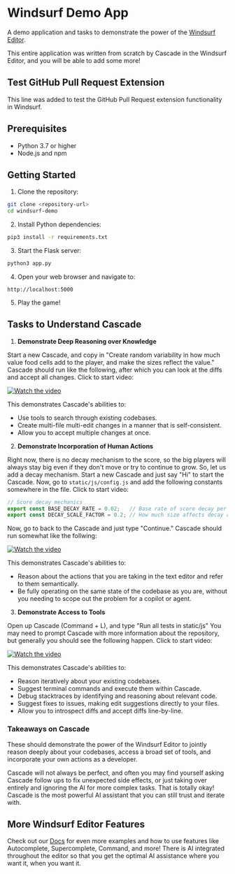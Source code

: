 # Windsurf Demo App

A demo application and tasks to demonstrate the power of the [Windsurf Editor](https://windsurf.ai/).

This entire application was written from scratch by Cascade in the Windsurf Editor, and you will be able to add some more!

## Test GitHub Pull Request Extension
This line was added to test the GitHub Pull Request extension functionality in Windsurf.

## Prerequisites

- Python 3.7 or higher
- Node.js and npm

## Getting Started

1. Clone the repository:
```bash
git clone <repository-url>
cd windsurf-demo
```

2. Install Python dependencies:
```bash
pip3 install -r requirements.txt
```

3. Start the Flask server:
```bash
python3 app.py
```

4. Open your web browser and navigate to:
```
http://localhost:5000
```

5. Play the game!


## Tasks to Understand Cascade

1. **Demonstrate Deep Reasoning over Knowledge**

Start a new Cascade, and copy in "Create random variability in how much value food cells add to the player, and make the sizes reflect the value." Cascade should run like the following, after which you can look at the diffs and accept all changes. Click to start video:

[![Watch the video](https://img.youtube.com/vi/dsB3hHz-Nfw/maxresdefault.jpg)](https://youtu.be/dsB3hHz-Nfw)

This demonstrates Cascade's abilities to:
- Use tools to search through existing codebases.
- Create multi-file multi-edit changes in a manner that is self-consistent.
- Allow you to accept multiple changes at once.

2. **Demonstrate Incorporation of Human Actions**

Right now, there is no decay mechanism to the score, so the big players will always stay big even if they don't move or try to continue to grow. So, let us add a decay mechanism. Start a new Cascade and just say "Hi" to start the Cascade. Now, go to `static/js/config.js` and add the following constants somewhere in the file. Click to start video:

```js
// Score decay mechanics
export const BASE_DECAY_RATE = 0.02;   // Base rate of score decay per second
export const DECAY_SCALE_FACTOR = 0.2; // How much size affects decay rate
``` 

Now, go to back to the Cascade and just type "Continue." Cascade should run somewhat like the follwing:

[![Watch the video](https://img.youtube.com/vi/aHrUPrO0Pxk/maxresdefault.jpg)](https://youtu.be/aHrUPrO0Pxk)

This demonstrates Cascade's abilities to:
- Reason about the actions that you are taking in the text editor and refer to them semantically.
- Be fully operating on the same state of the codebase as you are, without you needing to scope out the problem for a copilot or agent.

3. **Demonstrate Access to Tools**

Open up Cascade (Command + L), and type "Run all tests in static/js" You may need to prompt Cascade with more information about the repository, but generally you should see the following happen. Click to start video:

[![Watch the video](https://img.youtube.com/vi/Cq0HJ6y-nh8/maxresdefault.jpg)](https://youtu.be/Cq0HJ6y-nh8)

This demonstrates Cascade's abilities to: 
- Reason iteratively about your existing codebases.
- Suggest terminal commands and execute them within Cascade.
- Debug stacktraces by identifying and reasoning about relevant code.
- Suggest fixes to issues, making edit suggestions directly to your files.
- Allow you to introspect diffs and accept diffs line-by-line.


### Takeaways on Cascade

These should demonstrate the power of the Windsurf Editor to jointly reason deeply about your codebases, access a broad set of tools, and incorporate your own actions as a developer. 

Cascade will not always be perfect, and often you may find yourself asking Cascade follow ups to fix unexpected side effects, or just taking over entirely and ignoring the AI for more complex tasks. That is totally okay! Cascade is the most powerful AI assistant that you can still trust and iterate with.

## More Windsurf Editor Features

Check out our [Docs](https://docs.codeium.com) for even more examples and how to use features like Autocomplete, Supercomplete, Command, and more! There is AI integrated throughout the editor so that you get the optimal AI assistance where you want it, when you want it.
